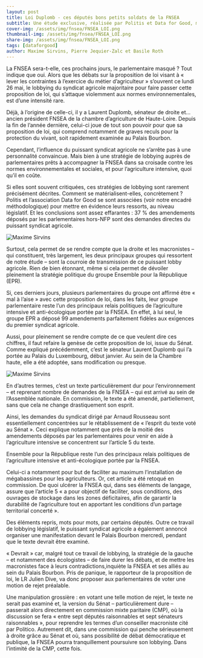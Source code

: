 ```yaml
---
layout: post
title: Loi Duplomb - ces députés bons petits soldats de la FNSEA
subtitle: Une étude exclusive, réalisée par Politis et Data for Good, montre l’influence majeure de la FNSEA sur les débats de la loi Duplomb.
cover-img: /assets/img/fnsea/FNSEA_LOI.png
thumbnail-img: /assets/img/fnsea/FNSEA_LOI.png
share-img: /assets/img/fnsea/FNSEA_LOI.png
tags: [dataforgood]
author: Maxime Sirvins, Pierre Jequier-Zalc et Basile Roth
---
```


La FNSEA sera-t-elle, ces prochains jours, le parlementaire masqué ? Tout indique que oui. Alors que les débats sur la proposition de loi visant à « lever les contraintes à l’exercice du métier d’agriculteur » s’ouvrent ce lundi 26 mai, le lobbying du syndicat agricole majoritaire pour faire passer cette proposition de loi, qui s’attaque violemment aux normes environnementales, est d’une intensité rare.

Déjà, à l’origine de celle-ci, il y a Laurent Duplomb, sénateur de droite et… ancien président FNSEA de la chambre d’agriculture de Haute-Loire. Depuis la fin de l’année dernière, celui-ci joue de tout son pouvoir pour que sa proposition de loi, qui comprend notamment de graves reculs pour la protection du vivant, soit rapidement examinée au Palais Bourbon.

Cependant, l’influence du puissant syndicat agricole ne s’arrête pas à une personnalité convaincue. Mais bien à une stratégie de lobbying auprès de parlementaires prêts à accompagner la FNSEA dans sa croisade contre les normes environnementales et sociales, et pour l’agriculture intensive, quoi qu’il en coûte.

Si elles sont souvent critiquées, ces stratégies de lobbying sont rarement précisément décrites. Comment se matérialisent-elles, concrètement ? Politis et l’association Data for Good se sont associées (voir notre encadré méthodologique) pour mettre en évidence leurs ressorts, au niveau législatif. Et les conclusions sont assez effarantes : 37 % des amendements déposés par les parlementaires hors-NFP sont des demandes directes du puissant syndicat agricole.

![Maxime Sirvins](/assets/img/fnsea/DATA_FNSEA_1-2048x1112.png "Quand la FNSEA écrit pour les députés")

Surtout, cela permet de se rendre compte que la droite et les macronistes – qui constituent, très largement, les deux principaux groupes qui ressortent de notre étude – sont la courroie de transmission de ce puissant lobby agricole. Rien de bien étonnant, même si cela permet de dévoiler pleinement la stratégie politique du groupe Ensemble pour la République (EPR).

Si, ces derniers jours, plusieurs parlementaires du groupe ont affirmé être « mal à l’aise » avec cette proposition de loi, dans les faits, leur groupe parlementaire reste l’un des principaux relais politiques de l’agriculture intensive et anti-écologique portée par la FNSEA. En effet, à lui seul, le groupe EPR a déposé 99 amendements parfaitement fidèles aux exigences du premier syndicat agricole.

Aussi, pour pleinement se rendre compte de ce que veulent dire ces chiffres, il faut refaire la genèse de cette proposition de loi, issue du Sénat. Comme expliqué précédemment, c’est le sénateur Laurent Duplomb qui l’a portée au Palais du Luxembourg, début janvier. Au sein de la Chambre haute, elle a été adoptée, sans modification ou presque.

![Maxime Sirvins](/assets/img/fnsea/DATA_FNSEA_2-2048x1112.png "Quand la FNSEA écrit pour les députés")

En d’autres termes, c’est un texte particulièrement dur pour l’environnement – et reprenant nombre de demandes de la FNSEA – qui est arrivé au sein de l’Assemblée nationale. En commission, le texte a été amendé, partiellement, sans que cela ne change drastiquement son esprit.

Ainsi, les demandes du syndicat dirigé par Arnaud Rousseau sont essentiellement concentrées sur le rétablissement de « l’esprit du texte voté au Sénat ». Ceci explique notamment que près de la moitié des amendements déposés par les parlementaires pour venir en aide à l’agriculture intensive se concentrent sur l’article 5 du texte.

Ensemble pour la République reste l’un des principaux relais politiques de l’agriculture intensive et anti-écologique portée par la FNSEA.

Celui-ci a notamment pour but de faciliter au maximum l’installation de mégabassines pour les agriculteurs. Or, cet article a été retoqué en commission. De quoi ulcérer la FNSEA qui, dans ses éléments de langage, assure que l’article 5 « a pour objectif de faciliter, sous conditions, des ouvrages de stockage dans les zones déficitaires, afin de garantir la durabilité de l’agriculture tout en apportant les conditions d’un partage territorial concerté ».

Des éléments repris, mots pour mots, par certains députés. Outre ce travail de lobbying législatif, le puissant syndicat agricole a également annoncé organiser une manifestation devant le Palais Bourbon mercredi, pendant que le texte devrait être examiné.

« Devrait » car, malgré tout ce travail de lobbying, la stratégie de la gauche – et notamment des écologistes – de faire durer les débats, et de mettre les macronistes face à leurs contradictions,inquiète la FNSEA et ses alliés au sein du Palais Bourbon. Pris de panique, le rapporteur de la proposition de loi, le LR Julien Dive, va donc proposer aux parlementaires de voter une motion de rejet préalable.

Une manipulation grossière : en votant une telle motion de rejet, le texte ne serait pas examiné et, la version du Sénat – particulièrement dure – passerait alors directement en commission mixte paritaire (CMP), où la discussion se fera « entre sept députés raisonnables et sept sénateurs raisonnables », pour reprendre les termes d’un conseiller macroniste cité par Politico. Autrement dit, dans une commission qui penche sérieusement à droite grâce au Sénat et où, sans possibilité de débat démocratique et publique, la FNSEA pourra tranquillement poursuivre son lobbying. Dans l’intimité de la CMP, cette fois.
